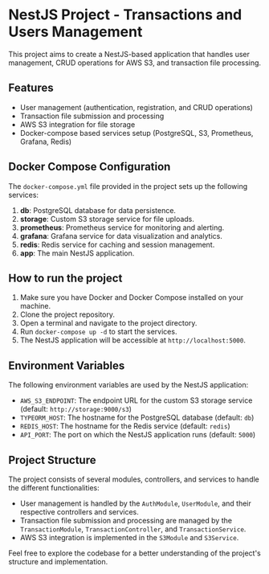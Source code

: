 # NestJS Project - Transactions and Users Management

This project aims to create a NestJS-based application that handles user management, CRUD operations for AWS S3, and transaction file processing.

## Features

- User management (authentication, registration, and CRUD operations)
- Transaction file submission and processing
- AWS S3 integration for file storage
- Docker-compose based services setup (PostgreSQL, S3, Prometheus, Grafana, Redis)

## Docker Compose Configuration

The `docker-compose.yml` file provided in the project sets up the following services:

1. **db**: PostgreSQL database for data persistence.
2. **storage**: Custom S3 storage service for file uploads.
3. **prometheus**: Prometheus service for monitoring and alerting.
4. **grafana**: Grafana service for data visualization and analytics.
5. **redis**: Redis service for caching and session management.
6. **app**: The main NestJS application.

## How to run the project

1. Make sure you have Docker and Docker Compose installed on your machine.
2. Clone the project repository.
3. Open a terminal and navigate to the project directory.
4. Run `docker-compose up -d` to start the services.
5. The NestJS application will be accessible at `http://localhost:5000`.

## Environment Variables

The following environment variables are used by the NestJS application:

- `AWS_S3_ENDPOINT`: The endpoint URL for the custom S3 storage service (default: `http://storage:9000/s3`)
- `TYPEORM_HOST`: The hostname for the PostgreSQL database (default: `db`)
- `REDIS_HOST`: The hostname for the Redis service (default: `redis`)
- `API_PORT`: The port on which the NestJS application runs (default: `5000`)

## Project Structure

The project consists of several modules, controllers, and services to handle the different functionalities:

- User management is handled by the `AuthModule`, `UserModule`, and their respective controllers and services.
- Transaction file submission and processing are managed by the `TransactionModule`, `TransactionController`, and `TransactionService`.
- AWS S3 integration is implemented in the `S3Module` and `S3Service`.

Feel free to explore the codebase for a better understanding of the project's structure and implementation.
